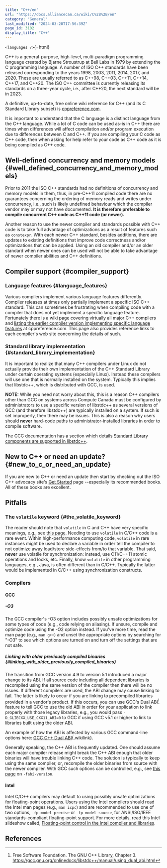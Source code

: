 ```yaml
---
title: "C++/en"
url: "https://docs.alliancecan.ca/wiki/C%2B%2B/en"
category: "General"
last_modified: "2024-03-20T17:56:39Z"
page_id: 3102
display_title: "C++"
---
```


`<languages />`{=html}

C++ is a general-purpose, high-level, multi-paradigm programming language created by Bjarne Stroustrup at Bell Labs in 1979 by extending the C programming language. A number of ISO C++ standards have been released corresponding to the years 1998, 2003, 2011, 2014, 2017, and 2020. These are usually referred to as C++98, C++03, C++11, C++14, C++17, and C++20. The ISO C++ committee is currently releasing its standards on a three-year cycle, i.e., after C++20, the next standard will be in 2023.

A definitive, up-to-date, free online wiki reference for C++ (and its C Standard Library subset) is [cppreference.com](http://en.cppreference.com/w/).

It is important to understand that the C language is a distinct language from the C++ language. While a lot of C code can be used as-is in C++ there are times when differences will affect compilation and/or program execution due to differences between C and C++. If you are compiling your C code as C++ code, then when asking for help refer to your code as C++ code as it is being compiled as C++ code.

## Well-defined concurrency and memory models {#well_defined_concurrency_and_memory_models}

Prior to 2011 the ISO C++ standards had no definitions of concurrency and memory models in them, thus, in pre-C++11 compiled code there are no guarantees concerning the ordering of memory reads and writes under concurrency, i.e., such is likely undefined behaviour which the compiler vendor may or may not have documented. **It is therefore preferable to compile concurrent C++ code as C++11 code (or newer).**

Another reason to use the newer compiler and standards possible with C++ code is to take full advantage of optimizations as a result of features such as `constexpr`. With each newer C++ standard, besides additions, there are updates to existing definitions that improve code correctness and/or optimizations that can be applied. Using an old compiler and/or an older standard when newer ones can be used will not be able to take advantage of newer compiler abilities and C++ definitions.

## Compiler support {#compiler_support}

### Language features {#language_features}

Various compilers implement various language features differently. Compiler releases at times only partially implement a specific ISO C++ standard. This can sometimes be frustrating when compiling code with a compiler that does not yet implement a specific language feature. Fortunately there is a wiki page covering virtually all major C++ compilers and [listing the earlier compiler version implementing specific language features](http://en.cppreference.com/w/cpp/compiler_support) at cppreference.com. This page also provides reference links to each compiler\'s web site concerning the details of such.

### Standard library implementation {#standard_library_implementation}

It is important to realize that many C++ compilers under Linux do not actually provide their own implementation of the C++ Standard Library under certain operating systems (especially Linux). Instead these compilers will use one that is normally installed on the system. Typically this implies that libstdc++, which is distributed with GCC, is used.

**NOTE:** While you need not worry about this, this is a reason C++ compilers other than GCC on systems across Compute Canada must be configured by administrators to use a specific version of libstdc++ as several versions of GCC (and therefore libstdc++) are typically installed on a system. If such is set improperly, then there may be issues. This is also a reason why users should **never** hard-code paths to administrator-installed libraries in order to compile software.

The GCC documentation has a section which details [Standard Library components are supported in libstdc++](https://gcc.gnu.org/onlinedocs/libstdc++/manual/status.html).

## New to C++ or need an update? {#new_to_c_or_need_an_update}

If you are new to C++ or need an update then start by checking out the ISO C++ advocacy site\'s [Get Started](https://isocpp.org/get-started) page \--especially its recommended books. All of these books are excellent.

## Pitfalls

### The `volatile` keyword {#the_volatile_keyword}

The reader should note that `volatile` in C and C++ have very specific meanings, e.g., see [this page](http://en.cppreference.com/w/cpp/language/cv). Needing to use `volatile` in C/C++ code is a rare event. Within high-performance computing code, `volatile` in rare instances might be used to declare a variable in order tell the compiler to not optimize away load/store side-effects from/to that variable. That said, **never** use volatile for synchronization: instead, use C11/C++11 atomic operations and locks, etc. Finally, know `volatile` in other programming languages, e.g., Java, is often different than in C/C++. Typically the latter would be implemented in C/C++ using synchronization constructs.

### Compilers

#### GCC

##### -O3

The GCC compiler\'s -O3 option includes possibly unsafe optimizations for some types of code (e.g., code relying on aliasing). If unsure, compile and optimize code using the -O2 option instead. If you\'ve more time, read the man page (e.g., `man g++`) and unset the appropriate options by searching for \"-O3\" to see which options are turned on and turn off the settings that are not safe.

##### Linking with older previously compiled binaries {#linking_with_older_previously_compiled_binaries}

The transition from GCC version 4.9 to version 5.1 introduced a major change to its ABI. If all source code including all dependent libraries is recompiled using the same version of the compiler then there will be no issues. If different compilers are used, the ABI change may cause linking to fail. The latter is likely to occur if you are linking to precompiled libraries provided in a vendor\'s product. If this occurs, you can use GCC\'s Dual ABI[^1] feature to tell GCC to use the old ABI in order for your application to link properly with those legacy libraries, e.g., you would pass `-D_GLIBCXX_USE_CXX11_ABI=0` to GCC if using GCC v5.1 or higher to link to libraries built using the older ABI.

An example of how the ABI is affected by various GCC command-line options here: [GCC C++ Dual ABI](https://docs.alliancecan.ca/GCC_C++_Dual_ABI "GCC C++ Dual ABI"){.wikilink}.

Generally speaking, the C++ ABI is frequently updated. One should assume each major compiler release might break the C++ ABI enough that older binaries will have trouble linking C++ code. The solution is typically to keep using the same compiler, or, recompile the older binaries from source with the newer compiler. With GCC such options can be controlled, e.g., see [this page](https://gcc.gnu.org/onlinedocs/gcc/C_002b_002b-Dialect-Options.html) on `-fabi-version`.

#### Intel

Intel C/C++ compilers may default to using possibly unsafe optimizations for floating-point operations. Users using the Intel compilers should read the Intel man pages (e.g., `man icpc`) and are recommended to use one of two options, `-fp-model precise` or `-fp-model source`, for ANSI/ISO/IEEE standards-compliant floating-point support. For more details, read this Intel slideshow called, [Floating-point control in the Intel compiler and libraries](https://software.intel.com/sites/default/files/article/326703/fp-control-2012-08.pdf).

## References

<references/>

[^1]: Free Software Foundation. The GNU C++ Library, Chapter 3. <https://gcc.gnu.org/onlinedocs/libstdc++/manual/using_dual_abi.html>
